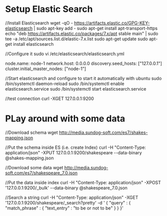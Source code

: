 Setup Elastic Search
=======================

//Install Elasticsearch
wget -qO - https://artifacts.elastic.co/GPG-KEY-elasticsearch | sudo apt-key add -
sudo apt-get install apt-transport-https
echo "deb https://artifacts.elastic.co/packages/7.x/apt stable main" | sudo tee -a /etc/apt/sources.list.d/elastic-7.x.list
sudo apt-get update
sudo apt-get install elasticsearch

//Configure it
sudo vi /etc/elasticsearch/elasticsearch.yml

node.name: node-1
network.host: 0.0.0.0
discovery.seed_hosts: ["127.0.0.1"]
cluster.initial_master_nodes: ["node-1"]

//Start elasticsearch and configure to start it automatically with ubuntu
sudo /bin/systemctl daemon-reload
sudo /bin/systemctl enable elasticsearch.service 
sudo /bin/systemctl start elasticsearch.service

//test connection
curl -XGET 127.0.0.1:9200

PLay around with some data
============================
//Download schema
wget http://media.sundog-soft.com/es7/shakes-mapping.json

//Put the schema inside ES (i.e. create Index)
curl -H "Content-Type: application/json" -XPUT 127.0.0.1:9200/shakespeare --data-binary @shakes-mapping.json

//Download some data
wget http://media.sundog-soft.com/es7/shakespeare_7.0.json

//Put the data inside index
curl -H "Content-Type: application/json" -XPOST '127.0.0.1:9200/_bulk' --data-binary @shakespeare_7.0.json

//Search a string
curl -H "Content-Type: application/json" -XGET '127.0.0.1:9200/shakespeare/_search?pretty' -d '
{
"query" : {
"match_phrase" : {
"text_entry" : "to be or not to be"
}
}
}'


